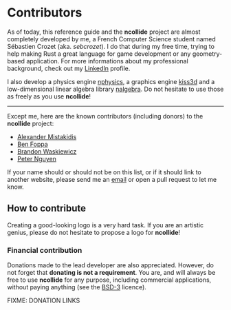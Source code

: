# Contributors

As of today, this reference guide and the **ncollide** project are almost
completely developed by me, a French Computer Science student named Sébastien
Crozet (aka. _sebcrozet_). I do that during my free time, trying to help making
Rust a great language for game development or any geometry-based application.
For more informations about my professional background, check out my
[LinkedIn](https://www.linkedin.com/pub/s%C3%A9bastien-crozet/25/875/416/en)
profile.


I also develop a physics engine [nphysics](http://nphysics-dev.org), a
graphics engine [kiss3d](http://kiss3d.org) and a low-dimensional linear algebra
library [nalgebra](http://nalgebra.org). Do not hesitate to use those as freely
as you use **ncollide**!

-----

Except me, here are the known contributors (including donors) to the
**ncollide** project:

* [Alexander Mistakidis](https://github.com/aamistak)
* [Ben Foppa](https://github.com/bfops)
* [Brandon Waskiewicz](https://github.com/brandonw)
* [Peter Nguyen](https://github.com/cacteye)

If your name should or should not be on this list, or if it should link to
another website, please send me an [email](mailto:developer@crozet.re) or open
a pull request to let me know.

## How to contribute

Creating a good-looking logo is a very hard task. If you are an artistic
genius, please do not hesitate to propose a logo for **ncollide**!

### Financial contribution

Donations made to the lead developer are also appreciated. However, do not
forget that **donating is not a requirement**. You are, and will always be free
to use **ncollide** for any purpose, including commercial applications, without
paying anything (see the [BSD-3](http://opensource.org/licenses/BSD-3-Clause)
licence).

FIXME: DONATION LINKS
